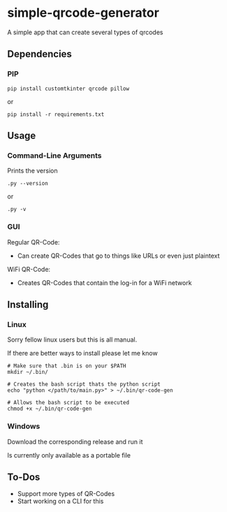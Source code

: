 # simple-qrcode-generator

A simple app that can create several types of qrcodes

## Dependencies

### PIP

~~~shell
pip install customtkinter qrcode pillow
~~~

or

~~~shell
pip install -r requirements.txt
~~~

## Usage

### Command-Line Arguments

Prints the version

~~~shell
.py --version
~~~

or

~~~shell
.py -v
~~~

### GUI

Regular QR-Code:

- Can create QR-Codes that go to things like URLs
or even just plaintext

WiFi QR-Code:

- Creates QR-Codes that contain the log-in for a WiFi network

## Installing

### Linux

Sorry fellow linux users but this is all manual.

If there are better ways to install please let me know

~~~shell
# Make sure that .bin is on your $PATH
mkdir ~/.bin/

# Creates the bash script thats the python script
echo "python </path/to/main.py>" > ~/.bin/qr-code-gen

# Allows the bash script to be executed
chmod +x ~/.bin/qr-code-gen
~~~

### Windows

Download the corresponding release and run it

Is currently only available as a portable file

## To-Dos

- Support more types of QR-Codes
- Start working on a CLI for this
